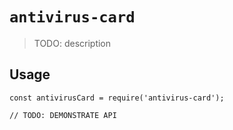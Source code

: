 # `antivirus-card`

> TODO: description

## Usage

```
const antivirusCard = require('antivirus-card');

// TODO: DEMONSTRATE API
```
